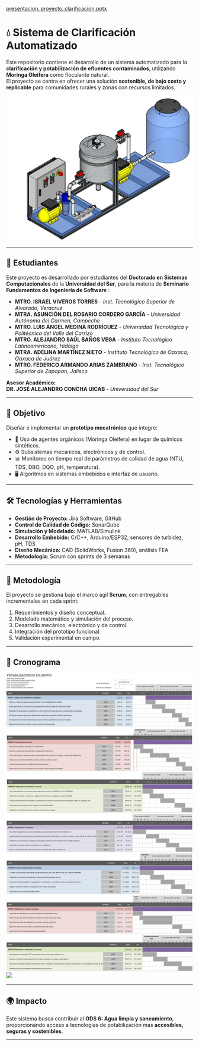 
[presentacion_proyecto_clarificacion.pptx](https://github.com/user-attachments/files/22436964/presentacion_proyecto_clarificacion.pptx)


# 💧 Sistema de Clarificación Automatizado

Este repositorio contiene el desarrollo de un sistema automatizado para la **clarificación y potabilización de efluentes contaminados**, utilizando **Moringa Oleífera** como floculante natural.  
El proyecto se centra en ofrecer una solución **sostenible, de bajo costo y replicable** para comunidades rurales y zonas con recursos limitados.

![Modelo isométrico del sistema, proyección sólida.](articulo/img/fig6.jpg)

---

## 👥 Estudiantes

Este proyecto es desarrollado por estudiantes del **Doctorado en Sistemas Computacionales** de la **Universidad del Sur**, para la materia de **Seminario Fundamentos de Ingeniería de Software** :

- **MTRO. ISRAEL VIVEROS TORRES** - *Inst. Tecnológico Superior de Alvarado, Veracruz*
- **MTRA. ASUNCIÓN DEL ROSARIO CORDERO GARCÍA** - *Universidad Autónoma del Carmen, Campeche*
- **MTRO. LUIS ÁNGEL MEDINA RODRÍGUEZ** - *Universidad Tecnológica y Politécnica del Valle del Carrizo*
- **MTRO. ALEJANDRO SAÚL BAÑOS VEGA** - *Instituto Tecnológico Latinoamericano, Hidalgo*
- **MTRA. ADELINA MARTÍNEZ NIETO** - *Instituto Tecnológico de Oaxaca, Oaxaca de Juárez*
- **MTRO. FEDERICO ARMANDO ARIAS ZAMBRANO** - *Inst. Tecnológico Superior de Zapopan, Jalisco*

**Asesor Académico:**  
**DR. JOSÉ ALEJANDRO CONCHA UICAB** - *Universidad del Sur*

---

## 🚀 Objetivo

Diseñar e implementar un **prototipo mecatrónico** que integre:
- 🌱 Uso de agentes orgánicos (Moringa Oleífera) en lugar de químicos sintéticos.
- ⚙️ Subsistemas mecánicos, electrónicos y de control.
- 📊 Monitoreo en tiempo real de parámetros de calidad de agua (NTU, TDS, DBO, DQO, pH, temperatura).
- 🖥️ Algoritmos en sistemas embebidos e interfaz de usuario.

---

## 🛠️ Tecnologías y Herramientas

- **Gestión de Proyecto:** Jira Software, GitHub 
- **Control de Calidad de Código:** SonarQube
- **Simulación y Modelado:** MATLAB/Simulink
- **Desarrollo Embebido:** C/C++, Arduino/ESP32, sensores de turbidez, pH, TDS
- **Diseño Mecánico:** CAD (SolidWorks, Fusion 360), análisis FEA
- **Metodología:** Scrum con sprints de 3 semanas

---

## 📌 Metodología

El proyecto se gestiona bajo el marco ágil **Scrum**, con entregables incrementales en cada sprint:  
1. Requerimientos y diseño conceptual.  
2. Modelado matemático y simulación del proceso.  
3. Desarrollo mecánico, electrónico y de control.  
4. Integración del prototipo funcional.  
5. Validación experimental en campo.  

---
## 📌 Cronograma

![](articulo/img/fig5_1.jpg)
![](articulo/img/fig5_2.jpg)
![](articulo/img/fig5_3.jpg)
![](articulo/img/fig5_4.jpg)
![](articulo/img/fig5_5.jpg)
![](articulo/img/fig5_6.jpg)
![](articulo/img/fig5_7.jpg)
![](articulo/img/fig5_8.jpg)



---

## 🌍 Impacto

Este sistema busca contribuir al **ODS 6: Agua limpia y saneamiento**, proporcionando acceso a tecnologías de potabilización más **accesibles, seguras y sostenibles**.

---
